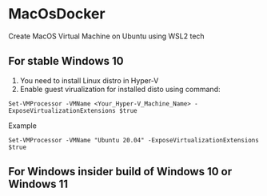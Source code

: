 # MacOsDocker
Create MacOS Virtual Machine on Ubuntu using WSL2 tech

## For stable Windows 10
1) You need to install Linux distro in Hyper-V
2) Enable guest virualization for installed disto using command: 
```
Set-VMProcessor -VMName <Your_Hyper-V_Machine_Name> -ExposeVirtualizationExtensions $true
```
Example
```
Set-VMProcessor -VMName "Ubuntu 20.04" -ExposeVirtualizationExtensions $true
```

## For Windows insider build of Windows 10 or Windows 11
